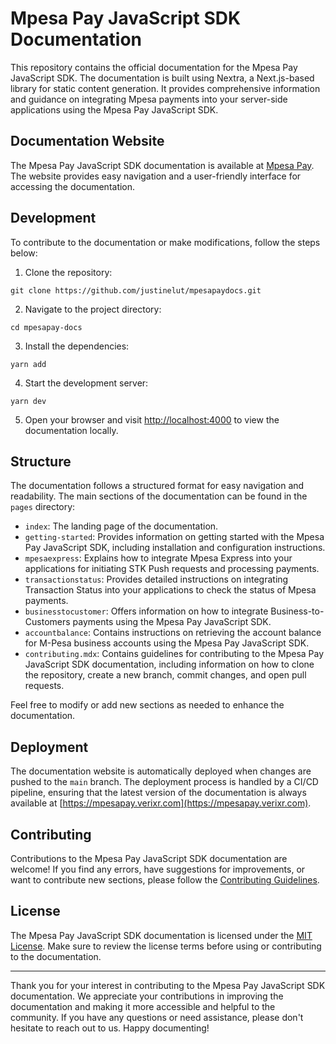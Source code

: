 # Mpesa Pay JavaScript SDK Documentation

This repository contains the official documentation for the Mpesa Pay JavaScript SDK. The documentation is built using Nextra, a Next.js-based library for static content generation. It provides comprehensive information and guidance on integrating Mpesa payments into your server-side applications using the Mpesa Pay JavaScript SDK.

## Documentation Website

The Mpesa Pay JavaScript SDK documentation is available at [Mpesa Pay](https://mpesapay.verixr.com). The website provides easy navigation and a user-friendly interface for accessing the documentation.

## Development

To contribute to the documentation or make modifications, follow the steps below:

1. Clone the repository:

```shell
git clone https://github.com/justinelut/mpesapaydocs.git
```

2. Navigate to the project directory:

```shell
cd mpesapay-docs
```

3. Install the dependencies:

```shell
yarn add
```

4. Start the development server:

```shell
yarn dev
```

5. Open your browser and visit [http://localhost:4000](http://localhost:4000) to view the documentation locally.

## Structure

The documentation follows a structured format for easy navigation and readability. The main sections of the documentation can be found in the `pages` directory:


- `index`: The landing page of the documentation.
- `getting-started`: Provides information on getting started with the Mpesa Pay JavaScript SDK, including installation and configuration instructions.
- `mpesaexpress`: Explains how to integrate Mpesa Express into your applications for initiating STK Push requests and processing payments.
- `transactionstatus`: Provides detailed instructions on integrating Transaction Status into your applications to check the status of Mpesa payments.
- `businesstocustomer`: Offers information on how to integrate Business-to-Customers payments using the Mpesa Pay JavaScript SDK.
- `accountbalance`: Contains instructions on retrieving the account balance for M-Pesa business accounts using the Mpesa Pay JavaScript SDK.
- `contributing.mdx`: Contains guidelines for contributing to the Mpesa Pay JavaScript SDK documentation, including information on how to clone the repository, create a new branch, commit changes, and open pull requests.

Feel free to modify or add new sections as needed to enhance the documentation.

## Deployment

The documentation website is automatically deployed when changes are pushed to the `main` branch. The deployment process is handled by a CI/CD pipeline, ensuring that the latest version of the documentation is always available at [https://mpesapay.verixr.com](https://mpesapay.verixr.com).

## Contributing

Contributions to the Mpesa Pay JavaScript SDK documentation are welcome! If you find any errors, have suggestions for improvements, or want to contribute new sections, please follow the [Contributing Guidelines](https://mpesapay.verixr.com/conributing).

## License

The Mpesa Pay JavaScript SDK documentation is licensed under the [MIT License](./LICENSE.md). Make sure to review the license terms before using or contributing to the documentation.

---

Thank you for your interest in contributing to the Mpesa Pay JavaScript SDK documentation. We appreciate your contributions in improving the documentation and making it more accessible and helpful to the community. If you have any questions or need assistance, please don't hesitate to reach out to us. Happy documenting!